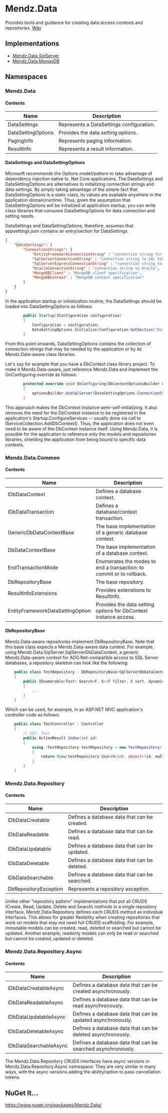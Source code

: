 # Mendz.Data
Provides tools and guidance for creating data access contexts and repositories. [Wiki](https://github.com/etmendz/Mendz.Data/wiki)
## Implementations
* [Mendz.Data.SqlServer](https://github.com/etmendz/Mendz.Data.SqlServer)
* [Mendz.Data.MongoDB](https://github.com/etmendz/Mendz.Data.MongoDB)
## Namespaces
### Mendz.Data
#### Contents
Name | Description
---- | -----------
DataSettings | Represents a DataSettings configuration.
DataSettingOptions | Provides the data setting options.
PagingInfo | Represents paging information.
ResultInfo | Represents a result information.
#### DataSettings and DataSettingOptions
Microsoft recommends the Options model/pattern to take advantage of dependency injection native to .Net Core applications. The DataSettings and DataSettingOptions are alternatives to initializing connection strings and data settings. By simply taking advantage of the simple fact that DataSettingOptions is a static class, its values are available anywhere in the application domain/runtime. Thus, given the assumption that DataSettingOptions will be initialized at application startup, you can write class libraries that consume DataSettingOptions for data connection and setting needs.

DataSettings and DataSettingOptions, therefore, assumes that appsettings.json contains an entry/section for DataSettings.
```JSON
{
    "DataSettings": {
        "ConnectionStrings": {
            "EntityFrameworkConnectionString" : "connection string for entity framework DbContext instance",
            "SqlServerConnectionString" : "connection string to Sql Server",
            "SqlServerExpressConnectionString" : "connection string to Sql Server express (LocalDB)",
            "OracleConnectionString" : "connection string to Oracle",
            "MongoDBClient" : "MongoDB client specification",
            "MongoDBContext" : "MongoDB context specification"
        }
    }
}
```
In the application startup or initialization routine, the DataSettings should be loaded into DataSettingOptions as follows:
```C#
        public Startup(IConfiguration configuration)
        {
            Configuration = configuration;
            DataSettingOptions.Initialize(Configuration.GetSection("DataSettings").Get<DataSettings>());
        }
```
From this point onwards, DataSettingOptions contains the collection of connection strings that may be needed by the application or by its Mendz.Data-aware class libraries.

Let's say for example that you have a DbContext class library project. To make it Mendz.Data-aware, just reference Mendz.Data and implement the OnConfiguring override as follows:
```C#
        protected override void OnConfiguring(DbContextOptionsBuilder optionsBuilder)
        {
            optionsBuilder.UseSqlServer(DataSettingOptions.ConnectionStrings["EntityFrameworkConnectionString"]);
        }
```
This approach makes the DbContext instance semi-self-initializing. It also removes the need for the DbContext instance to be registered in the application's Startup.ConfigureServices -- usually done via call to IServiceCollection.AddDbContext(). Thus, the application does not even need to be aware of the DbContext instance itself. Using Mendz.Data, it is possible for the application to reference only the models and repositories libraries, shielding the application from being bound to specific data contexts.
### Mendz.Data.Common
#### Contents
Name | Description
---- | -----------
IDbDataContext | Defines a database context.
IDbDataTransaction | Defines a database/context transaction.
GenericDbDataContextBase | The base implementation of a generic database context.
DbDataContextBase | The base implementation of a database context.
EndTransactionMode | Enumerates the modes to end a transaction: to commit or to rollback.
DbRepositoryBase | The base repository.
ResultInfoExtensions | Provides extenstions to ResultInfo.
EntityFrameworkDataSettingOption | Provides the data setting options for DbContext instance access.
#### DbRepositoryBase
Mendz.Data-aware repositories implement DbRepositoryBase. Note that this base class expects a Mendz.Data-aware data context. For example, using Mendz.Data.SqlServer.SqlServerDbDataContext, a generic Mendz.Data-aware context for ADO.Net-compatible access to SQL Server databases, a repository skeleton can look like the following:
```C#
    public class TestRepository : DbRepositoryBase<SqlServerDbDataContext>, IDbDataSearchable<Test>
    {
        public IEnumerable<Test> Search<F, S>(F filter, S sort, dynamic expansion = null, PagingInfo paging = null, List<ResultInfo> result = null)
        {
            ...
        }
    }
```
Which can be used, for example, in an ASP.NET MVC application's controller code as follows:
```C#
    public class TestController : Controller
    {
        // GET: Test
        public ActionResult Index(int id)
        {
            using (TestRepository testRepository = new TestRepository())
            {
                return View(testRepository.Search<int, object>(id, null));
            }
        }
    }
```
### Mendz.Data.Repository
#### Contents
Name | Description
---- | -----------
IDbDataCreatable | Defines a database data that can be created.
IDbDataReadable | Defines a database data that can be read.
IDbDataUpdatable | Defines a database data that can be updated.
IDbDataDeletable | Defines a database data that can be deleted.
IDbDataSearchable | Defines a database data that can be searched.
DbRepositoryException | Represents a repository exception.

Unlike other "repository pattern" implementations that put all CRUDS (Create, Read, Update, Delete and Search) methods in a single repository interface, Mendz.Data.Repository defines each CRUDS method as individual interfaces. This allows for greater flexibility when creating repositories that work on models that may not need full CRUDS scaffolding. For example, immutable models can be created, read, deleted or searched but cannot be updated. Another example, readonly models can only be read or searched but cannot be created, updated or deleted.
### Mendz.Data.Repository.Async
#### Contents
Name | Description
---- | -----------
IDbDataCreatableAsync | Defines a database data that can be created asynchronously.
IDbDataReadableAsync | Defines a database data that can be read asynchronously.
IDbDataUpdatableAsync | Defines a database data that can be updated asynchronously.
IDbDataDeletableAsync | Defines a database data that can be deleted asynchronously.
IDbDataSearchableAsync | Defines a database data that can be searched asynchronously.

The Mendz.Data.Repository CRUDS interfaces have async versions in Mendz.Data.Repository.Async namespace. They are very similar in many ways, with the async versions adding the ability/option to pass cancellation tokens.
## NuGet It...
https://www.nuget.org/packages/Mendz.Data/
